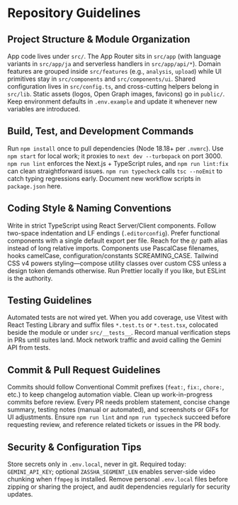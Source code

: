 # Repository Guidelines

## Project Structure & Module Organization
App code lives under `src/`. The App Router sits in `src/app` (with language variants in `src/app/ja` and serverless handlers in `src/app/api/*`). Domain features are grouped inside `src/features` (e.g., `analysis`, `upload`) while UI primitives stay in `src/components` and `src/components/ui`. Shared configuration lives in `src/config.ts`, and cross-cutting helpers belong in `src/lib`. Static assets (logos, Open Graph images, favicons) go in `public/`. Keep environment defaults in `.env.example` and update it whenever new variables are introduced.

## Build, Test, and Development Commands
Run `npm install` once to pull dependencies (Node 18.18+ per `.nvmrc`). Use `npm start` for local work; it proxies to `next dev --turbopack` on port 3000. `npm run lint` enforces the Next.js + TypeScript rules, and `npm run lint:fix` can clean straightforward issues. `npm run typecheck` calls `tsc --noEmit` to catch typing regressions early. Document new workflow scripts in `package.json` here.

## Coding Style & Naming Conventions
Write in strict TypeScript using React Server/Client components. Follow two-space indentation and LF endings (`.editorconfig`). Prefer functional components with a single default export per file. Reach for the `@/` path alias instead of long relative imports. Components use PascalCase filenames, hooks camelCase, configuration/constants SCREAMING_CASE. Tailwind CSS v4 powers styling—compose utility classes over custom CSS unless a design token demands otherwise. Run Prettier locally if you like, but ESLint is the authority.

## Testing Guidelines
Automated tests are not wired yet. When you add coverage, use Vitest with React Testing Library and suffix files `*.test.ts` or `*.test.tsx`, colocated beside the module or under `src/__tests__`. Record manual verification steps in PRs until suites land. Mock network traffic and avoid calling the Gemini API from tests.

## Commit & Pull Request Guidelines
Commits should follow Conventional Commit prefixes (`feat:`, `fix:`, `chore:`, etc.) to keep changelog automation viable. Clean up work-in-progress commits before review. Every PR needs problem statement, concise change summary, testing notes (manual or automated), and screenshots or GIFs for UI adjustments. Ensure `npm run lint` and `npm run typecheck` succeed before requesting review, and reference related tickets or issues in the PR body.

## Security & Configuration Tips
Store secrets only in `.env.local`, never in git. Required today: `GEMINI_API_KEY`; optional `ZASSHA_SEGMENT_LEN` enables server-side video chunking when `ffmpeg` is installed. Remove personal `.env.local` files before zipping or sharing the project, and audit dependencies regularly for security updates.
